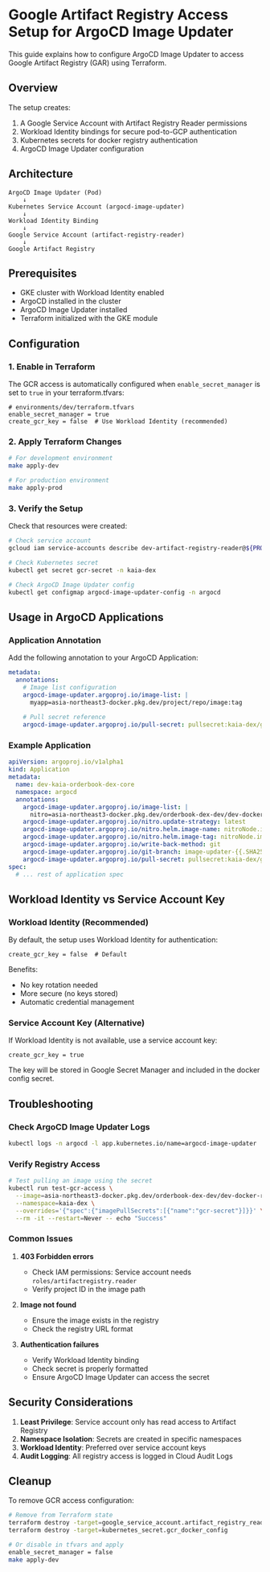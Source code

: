 # Google Artifact Registry Access Setup for ArgoCD Image Updater

This guide explains how to configure ArgoCD Image Updater to access Google Artifact Registry (GAR) using Terraform.

## Overview

The setup creates:
1. A Google Service Account with Artifact Registry Reader permissions
2. Workload Identity bindings for secure pod-to-GCP authentication
3. Kubernetes secrets for docker registry authentication
4. ArgoCD Image Updater configuration

## Architecture

```
ArgoCD Image Updater (Pod)
    ↓
Kubernetes Service Account (argocd-image-updater)
    ↓
Workload Identity Binding
    ↓
Google Service Account (artifact-registry-reader)
    ↓
Google Artifact Registry
```

## Prerequisites

- GKE cluster with Workload Identity enabled
- ArgoCD installed in the cluster
- ArgoCD Image Updater installed
- Terraform initialized with the GKE module

## Configuration

### 1. Enable in Terraform

The GCR access is automatically configured when `enable_secret_manager` is set to `true` in your terraform.tfvars:

```hcl
# environments/dev/terraform.tfvars
enable_secret_manager = true
create_gcr_key = false  # Use Workload Identity (recommended)
```

### 2. Apply Terraform Changes

```bash
# For development environment
make apply-dev

# For production environment
make apply-prod
```

### 3. Verify the Setup

Check that resources were created:

```bash
# Check service account
gcloud iam service-accounts describe dev-artifact-registry-reader@${PROJECT_ID}.iam.gserviceaccount.com

# Check Kubernetes secret
kubectl get secret gcr-secret -n kaia-dex

# Check ArgoCD Image Updater config
kubectl get configmap argocd-image-updater-config -n argocd
```

## Usage in ArgoCD Applications

### Application Annotation

Add the following annotation to your ArgoCD Application:

```yaml
metadata:
  annotations:
    # Image list configuration
    argocd-image-updater.argoproj.io/image-list: |
      myapp=asia-northeast3-docker.pkg.dev/project/repo/image:tag
    
    # Pull secret reference
    argocd-image-updater.argoproj.io/pull-secret: pullsecret:kaia-dex/gcr-secret
```

### Example Application

```yaml
apiVersion: argoproj.io/v1alpha1
kind: Application
metadata:
  name: dev-kaia-orderbook-dex-core
  namespace: argocd
  annotations:
    argocd-image-updater.argoproj.io/image-list: |
      nitro=asia-northeast3-docker.pkg.dev/orderbook-dex-dev/dev-docker-registry/kaia-orderbook-dex-core:dev
    argocd-image-updater.argoproj.io/nitro.update-strategy: latest
    argocd-image-updater.argoproj.io/nitro.helm.image-name: nitroNode.image.repository
    argocd-image-updater.argoproj.io/nitro.helm.image-tag: nitroNode.image.tag
    argocd-image-updater.argoproj.io/write-back-method: git
    argocd-image-updater.argoproj.io/git-branch: image-updater-{{.SHA256}}
    argocd-image-updater.argoproj.io/pull-secret: pullsecret:kaia-dex/gcr-secret
spec:
  # ... rest of application spec
```

## Workload Identity vs Service Account Key

### Workload Identity (Recommended)

By default, the setup uses Workload Identity for authentication:

```hcl
create_gcr_key = false  # Default
```

Benefits:
- No key rotation needed
- More secure (no keys stored)
- Automatic credential management

### Service Account Key (Alternative)

If Workload Identity is not available, use a service account key:

```hcl
create_gcr_key = true
```

The key will be stored in Google Secret Manager and included in the docker config secret.

## Troubleshooting

### Check ArgoCD Image Updater Logs

```bash
kubectl logs -n argocd -l app.kubernetes.io/name=argocd-image-updater
```

### Verify Registry Access

```bash
# Test pulling an image using the secret
kubectl run test-gcr-access \
  --image=asia-northeast3-docker.pkg.dev/orderbook-dex-dev/dev-docker-registry/kaia-orderbook-dex-core:dev \
  --namespace=kaia-dex \
  --overrides='{"spec":{"imagePullSecrets":[{"name":"gcr-secret"}]}}' \
  --rm -it --restart=Never -- echo "Success"
```

### Common Issues

1. **403 Forbidden errors**
   - Check IAM permissions: Service account needs `roles/artifactregistry.reader`
   - Verify project ID in the image path

2. **Image not found**
   - Ensure the image exists in the registry
   - Check the registry URL format

3. **Authentication failures**
   - Verify Workload Identity binding
   - Check secret is properly formatted
   - Ensure ArgoCD Image Updater can access the secret

## Security Considerations

1. **Least Privilege**: Service account only has read access to Artifact Registry
2. **Namespace Isolation**: Secrets are created in specific namespaces
3. **Workload Identity**: Preferred over service account keys
4. **Audit Logging**: All registry access is logged in Cloud Audit Logs

## Cleanup

To remove GCR access configuration:

```bash
# Remove from Terraform state
terraform destroy -target=google_service_account.artifact_registry_reader
terraform destroy -target=kubernetes_secret.gcr_docker_config

# Or disable in tfvars and apply
enable_secret_manager = false
make apply-dev
```